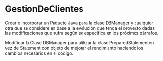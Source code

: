 # GestionDeClientes
Crear  e  incorporar  un Paquete Java para la clase DBManager y cualquier  otra  que  se considere en base a la evolución que tenga el proyecto dadas las modificaciones que sufra según se especifica en los próximos párrafos.

Modificar la Clase DBManager para utilizar la clase PreparedStatementen vez de Statement con  objeto  de mejorar  el  rendimiento haciendo  los  cambios  necesarios en el código.
